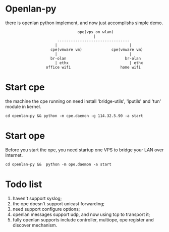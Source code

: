 # Openlan-py
there is openlan python implement, and now just accomplishs simple demo. 

                                    ope(vps on wlan)
                                           |
                           --------------------------------
                          |                                |
                        cpe(vmware vm)             cpe(vmware vm)
                          |                                |
                        br-olan                          br-olan
                          | ethx                           | ethx
                      office wifi                      home wifi

# Start cpe
the machine the cpe running on need install 'bridge-utils', 'iputils' and 'tun' module in kernel. 

    cd openlan-py && python -m cpe.daemon -g 114.32.5.90 -a start

# Start ope
Before you start the ope, you need startup one VPS to bridge your LAN over Internet.

    cd openlan-py &&  python -m ope.daemon -a start

# Todo list
1. haven't support syslog;
2. the ope doesn't support unicast forwarding;
3. need support configure options;
4. openlan messages support udp, and now using tcp to transport it;
5. fully openlan supports include controller, multiope, ope register and discover mechanism.


